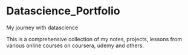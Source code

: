 # Datascience_Portfolio
My journey with datascience 

This is a comprehensive collection of my notes, projects, lessons from various online courses on coursera, udemy and others. 
